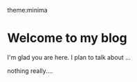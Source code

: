theme:minima

# Welcome to my blog

I'm glad you are here. I plan to talk about ...

nothing really....


